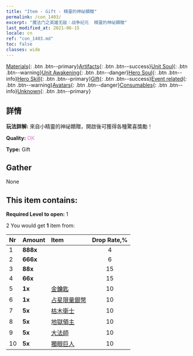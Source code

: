 ```yaml
---
title: "Item - Gift - 精靈的神祕饋贈"
permalink: /con_1403/
excerpt: "魔法门之英雄无敌：战争纪元  精靈的神祕饋贈"
last_modified_at: 2021-06-15
locale: cn
ref: "con_1403.md"
toc: false
classes: wide
---
```

 [Materials](/ItemsCN/){: .btn .btn--primary}[Artifacts](/ItemsCN/Artifacts/){: .btn .btn--success}[Unit Soul](/ItemsCN/UnitSoul/){: .btn .btn--warning}[Unit Awakening](/ItemsCN/UnitAwakening/){: .btn .btn--danger}[Hero Soul](/ItemsCN/HeroSoul/){: .btn .btn--info}[Hero Skill](/ItemsCN/HeroSkill/){: .btn .btn--primary}[Gift](/ItemsCN/Gift/){: .btn .btn--success}[Event related](/ItemsCN/Events/){: .btn .btn--warning}[Avatars](/ItemsCN/Avatars/){: .btn .btn--danger}[Consumables](/ItemsCN/Consumables/){: .btn .btn--info}[Unknown](/ItemsCN/Unknown/){: .btn .btn--primary}

## 詳情
 **玩法詳解:** 來自小精靈的神祕饋贈，開啟後可獲得各種驚喜獎勵！

 **Quality:** <span style="color: #DA70D6">OK</span>

 **Type:** Gift

## Gather

  None

## This item contains:

 **Required Level to open:** 1

 2 You would get **1** item  from:

  | Nr | Amount |     Item    | Drop Rate,% |
  |:---|:-------|:------------|:---------:|
  | 1 |  **888x** | <i class="fas fa-gem"/> | 4 | 
  | 2 |  **666x** | <i class="fas fa-gem"/> | 6 | 
  | 3 |  **88x** | <i class="fas fa-gem"/> | 15 | 
  | 4 |  **66x** | <i class="fas fa-gem"/> | 15 | 
  | 5 |  **1x** | [金鑰匙](/cn/Items/con_783/) | 10 | 
  | 6 |  **1x** | [占星限量銀幣](/cn/Items/con_969/) | 10 | 
  | 7 |  **5x** | [枯木衛士](/cn/Items/unt_203/) | 10 | 
  | 8 |  **5x** | [地獄領主](/cn/Items/unt_230/) | 10 | 
  | 9 |  **5x** | [大法師](/cn/Items/unt_238/) | 10 | 
  | 10 |  **5x** | [獨眼巨人](/cn/Items/unt_222/) | 10 | 

